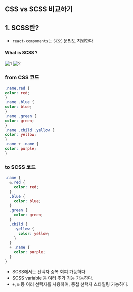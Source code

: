 
## CSS vs SCSS 비교하기

## 1. SCSS란?

- `react-components`는 `SCSS` 문법도 지원한다

#### What is SCSS ?

![1](https://user-images.githubusercontent.com/76730867/154880871-35ea6ff9-3edd-458b-bb8a-7939c8550dab.PNG)
![2](https://user-images.githubusercontent.com/76730867/154880876-11d55b13-aa77-4745-8df1-de0ea2a88450.PNG)

### from CSS 코드
```css
.name.red {
color: red;
}
.name .blue {
color: blue;
}
.name .green {
color: green;
}
.name .child .yellow {
color: yellow;
}
.name + .name {
color: purple;
}
```

### to SCSS 코드
```scss
.name {
  &.red {
    color: red;
  }
  .blue {
    color: blue;
  }
  .green {
    color: green;
  }
  .child {
    .yellow {
      color: yellow;
    }
  }
  + .name {
    color: purple;
  }
}
```
- SCSS에서는 선택자 중복 회피 가능하다
- SCSS variable 등 여러 추가 기능 가능하다.
- `+`, `&` 등 여러 선택자를 사용하여, 중첩 선택자 스타일링 가능하다.
